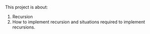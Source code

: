 This project is about:
1. Recursion
2. How to implement recursion and situations required to implement recursions.
